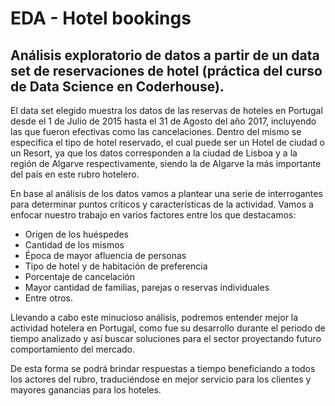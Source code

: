 # EDA - Hotel bookings
## Análisis exploratorio de datos a partir de un data set de reservaciones de hotel (práctica del curso de Data Science en Coderhouse).

El data set elegido muestra los datos de las reservas de hoteles en Portugal desde el 1 de Julio de 2015 hasta el 31 de Agosto del año 2017, incluyendo las que fueron efectivas como las cancelaciones. Dentro del mismo se especifica el tipo de hotel reservado, el cual puede ser un Hotel de ciudad o un Resort, ya que los datos corresponden a la ciudad de Lisboa y a la región de Algarve respectivamente, siendo la de Algarve la más importante del país en este rubro hotelero.

En base al análisis de los datos vamos a plantear una serie de interrogantes para determinar puntos críticos y características de la actividad. Vamos a enfocar nuestro trabajo en varios factores entre los que destacamos:

*	Origen de los huéspedes
*	Cantidad de los mismos
*	Época de mayor afluencia de personas 
*	Tipo de hotel y de habitación de preferencia
*	Porcentaje de cancelación
*	Mayor cantidad de familias, parejas o reservas individuales
*	Entre otros.

Llevando a cabo este minucioso análisis, podremos entender mejor la actividad hotelera en Portugal, como fue su desarrollo durante el periodo de tiempo analizado y así buscar soluciones para el sector proyectando futuro comportamiento del mercado.

De esta forma se podrá brindar respuestas a tiempo beneficiando a todos los actores del rubro, traduciéndose en mejor servicio para los clientes y mayores ganancias para los hoteles.
